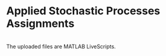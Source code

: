 # Applied Stochastic Processes Assignments
<html>
  <body>
    <br>
    The uploaded files are MATLAB LiveScripts.
  </body>
</html>
  
